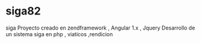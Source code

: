 # siga82
siga
Proyecto creado en zendframework , Angular 1.x , Jquery 
Desarrollo de un sistema siga en php , viaticos ,rendicion

